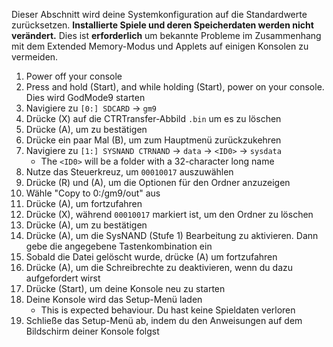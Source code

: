 Dieser Abschnitt wird deine Systemkonfiguration auf die Standardwerte zurücksetzen. **Installierte Spiele und deren Speicherdaten werden nicht verändert.** Dies ist **erforderlich** um bekannte Probleme im Zusammenhang mit dem Extended Memory-Modus und Applets auf einigen Konsolen zu vermeiden.

1. Power off your console
2. Press and hold (Start), and while holding (Start), power on your console. Dies wird GodMode9 starten
3. Navigiere zu `[0:] SDCARD` -> `gm9`
4. Drücke (X) auf die CTRTransfer-Abbild `.bin` um es zu löschen
5. Drücke (A), um zu bestätigen
6. Drücke ein paar Mal (B), um zum Hauptmenü zurückzukehren
7. Navigiere zu `[1:] SYSNAND CTRNAND` -> `data` -> `<ID0>` -> `sysdata`
   - The `<ID0>` will be a folder with a 32-character long name
8. Nutze das Steuerkreuz, um `00010017` auszuwählen
9. Drücke (R) und (A), um die Optionen für den Ordner anzuzeigen
10. Wähle "Copy to 0:/gm9/out" aus
11. Drücke (A), um fortzufahren
12. Drücke (X), während `00010017` markiert ist, um den Ordner zu löschen
13. Drücke (A), um zu bestätigen
14. Drücke (A), um die SysNAND (Stufe 1) Bearbeitung zu aktivieren. Dann gebe die angegebene Tastenkombination ein
15. Sobald die Datei gelöscht wurde, drücke (A) um fortzufahren
16. Drücke (A), um die Schreibrechte zu deaktivieren, wenn du dazu aufgefordert wirst
17. Drücke (Start), um deine Konsole neu zu starten
18. Deine Konsole wird das Setup-Menü laden
    - This is expected behaviour. Du hast keine Spieldaten verloren
19. Schließe das Setup-Menü ab, indem du den Anweisungen auf dem Bildschirm deiner Konsole folgst
